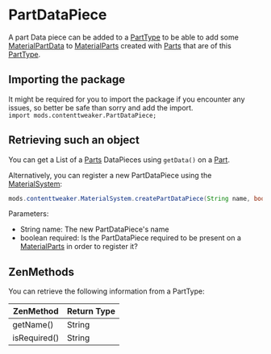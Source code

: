 # PartDataPiece

A part Data piece can be added to a [PartType](PartType) to be able to add some [MaterialPartData](/Mods/ContentTweaker/Materials/Materials/MaterialPartData) to [MaterialParts](/Mods/ContentTweaker/Materials/Materials/MaterialPart) created with [Parts](Part) that are of this [PartType](PartType).

## Importing the package
It might be required for you to import the package if you encounter any issues, so better be safe than sorry and add the import.  
`import mods.contenttweaker.PartDataPiece;`

## Retrieving such an object

You can get a List of a [Parts](Part) DataPieces using `getData()` on a [Part](Part).

Alternatively, you can register a new PartDataPiece using the [MaterialSystem](/Mods/Contenttweaker/Materials/MaterialSystem):

```JAVA
mods.contenttweaker.MaterialSystem.createPartDataPiece(String name, boolean required)
```

Parameters:

- String name: The new PartDataPiece's name
- boolean required: Is the PartDataPiece required to be present on a [MaterialParts](/Mods/ContentTweaker/Materials/Materials/MaterialPart) in order to register it?


## ZenMethods
You can retrieve the following information from a PartType:

| ZenMethod    | Return Type |
|--------------|-------------|
| getName()    | String      |
| isRequired() | String      |